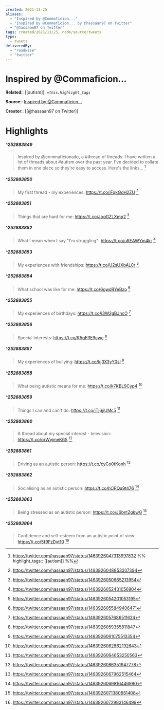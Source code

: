 ```yaml
---
created: 2021-11-25
aliases:
  - "Inspired by @Commaficion..."
  - "Inspired by @Commaficion... by @hassaan97 on Twitter"
  - "@hassaan97 on Twitter"
tags: created/2021/11/25, node/source/tweets
type: 
  - tweets
deliveredBy: 
  - "readwise"
  - "twitter"
---
```

# Inspired by @Commaficion...

**Related**:: [[autism]], 
*`=this.highlight_tags`*

**Source**:: [Inspired by @Commaficion...](https://twitter.com/hassaan97/status/1463926047313997832)

**Creator**:: [[@hassaan97 on Twitter]]

# Highlights
##### ^252883849
  
> Inspired by @commaficionado, a \#thread of threads:
> I have written a lot of threads about \#autism over the past year. I've decided to collate them in one place so they're easy to access. Here's the links... 
  [^252883849]

[^252883849]: https://twitter.com/hassaan97/status/1463926047313997832
%%
highlight_tags:: [[autism]]
%%
##### ^252883850
  
> My first thread - my experiences: https://t.co/iFqkGoH2ZU 
  [^252883850]

[^252883850]: https://twitter.com/hassaan97/status/1463926048853307394

##### ^252883851
  
> Things that are hard for me: https://t.co/JbqGZLXmq2 
  [^252883851]

[^252883851]: https://twitter.com/hassaan97/status/1463926050665213954

##### ^252883852
  
> What I mean when I say "I'm struggling": https://t.co/uREAWYm4kr 
  [^252883852]

[^252883852]: https://twitter.com/hassaan97/status/1463926052431056904

##### ^252883853
  
> My experiences with friendships: https://t.co/U2sUXbAL0r 
  [^252883853]

[^252883853]: https://twitter.com/hassaan97/status/1463926054201053195

##### ^252883854
  
> What school was like for me: https://t.co/6gwdRYeBzo 
  [^252883854]

[^252883854]: https://twitter.com/hassaan97/status/1463926055849406471

##### ^252883855
  
> My experiences of birthdays: https://t.co/i3W2gBJncO 
  [^252883855]

[^252883855]: https://twitter.com/hassaan97/status/1463926057686511624

##### ^252883856
  
> Special interests: https://t.co/K5qFRE9cwc 
  [^252883856]

[^252883856]: https://twitter.com/hassaan97/status/1463926059355811847

##### ^252883857
  
> My experiences of bullying: https://t.co/kj3X3yY0sl 
  [^252883857]

[^252883857]: https://twitter.com/hassaan97/status/1463926061075513354

##### ^252883858
  
> What being autistic means for me: https://t.co/k7KBL9Cyp4 
  [^252883858]

[^252883858]: https://twitter.com/hassaan97/status/1463926062862192643

##### ^252883859
  
> Things I can and can't do: https://t.co/iTj6jiUMc5 
  [^252883859]

[^252883859]: https://twitter.com/hassaan97/status/1463926064653250563

##### ^252883860
  
> A thread about my special interest - television: https://t.co/orWyjmeK6S 
  [^252883860]

[^252883860]: https://twitter.com/hassaan97/status/1463926066351947778

##### ^252883861
  
> Driving as an autistic person: https://t.co/cyCo0tKonh 
  [^252883861]

[^252883861]: https://twitter.com/hassaan97/status/1463926067962515464

##### ^252883862
  
> Socialising as an autistic person: https://t.co/hOPQa9t476 
  [^252883862]

[^252883862]: https://twitter.com/hassaan97/status/1463926069816446980

##### ^252883863
  
> Being stressed as an autistic person: https://t.co/J6bntZgkwG 
  [^252883863]

[^252883863]: https://twitter.com/hassaan97/status/1463926071380881408

##### ^252883864
  
> Confidence and self-esteem from an autistic point of view: https://t.co/5f9FzDvt10 
  [^252883864]

[^252883864]: https://twitter.com/hassaan97/status/1463926072983146499


